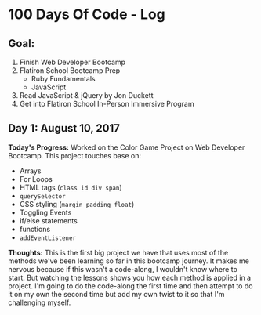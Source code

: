 # 100 Days Of Code - Log

## Goal:
1. Finish Web Developer Bootcamp
2. Flatiron School Bootcamp Prep
    - Ruby Fundamentals
    - JavaScript
3. Read JavaScript & jQuery by Jon Duckett
4. Get into Flatiron School In-Person Immersive Program


## Day 1: August 10, 2017

**Today's Progress:** Worked on the Color Game Project on Web Developer Bootcamp. This project touches base on:

- Arrays
- For Loops
- HTML tags (``class
   id
   div
   span``)
- ```querySelector```
- CSS styling (``margin
  padding
  float``)
- Toggling Events
- if/else statements
- functions
- ```addEventListener```

**Thoughts:** This is the first big project we have that uses most of the methods we've been learning so far in this bootcamp journey. It makes me nervous because if this wasn't a code-along, I wouldn't know where to start. But watching the lessons shows you how each method is applied in a project. I'm going to do the code-along the first time and then attempt to do it on my own the second time but add my own twist to it so that I'm challenging myself.
